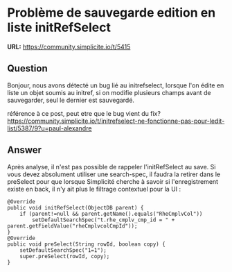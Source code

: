 # Problème de sauvegarde edition en liste initRefSelect

**URL:** https://community.simplicite.io/t/5415

## Question
Bonjour, nous avons détecté un bug lié au initrefselect,
lorsque l'on édite en liste un objet soumis au initref, si on modifie plusieurs champs avant de sauvegarder, seul le dernier est sauvegardé. 


référence à ce post, peut etre que le bug vient du fix?
https://community.simplicite.io/t/initrefselect-ne-fonctionne-pas-pour-ledit-list/5387/9?u=paul-alexandre

## Answer
Après analyse, il n'est pas possible de rappeler l'initRefSelect au save.
Si vous devez absolument utiliser une search-spec, il faudra la retirer dans le preSelect pour que lorsque Simplicité cherche à savoir si l'enregistrement existe en back, il n'y ait plus le filtrage contextuel pour la UI :

```
@Override
public void initRefSelect(ObjectDB parent) { 
	if (parent!=null && parent.getName().equals("RheCmplvCol"))
		setDefaultSearchSpec("t.rhe_cmplv_cmp_id = " + parent.getFieldValue("rheCmplvcolCmpId"));
}
@Override
public void preSelect(String rowId, boolean copy) {
	setDefaultSearchSpec("1=1");
	super.preSelect(rowId, copy);
}
```
